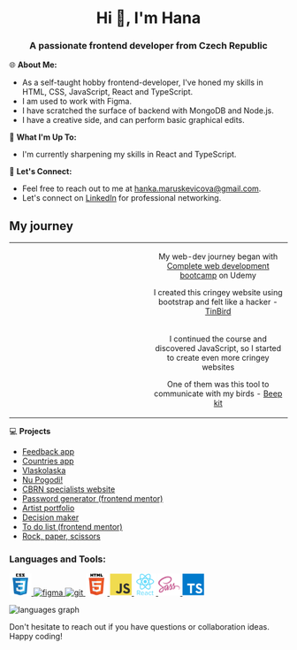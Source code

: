 <h1 align="center">Hi 👋, I'm Hana</h1>
<h3 align="center">A passionate frontend developer from Czech Republic</h3>

🌐 **About Me:**
- As a self-taught hobby frontend-developer, I've honed my skills in HTML, CSS, JavaScript, React and TypeScript.
- I am used to work with Figma.
- I have scratched the surface of backend with MongoDB and Node.js.
- I have a creative side, and can perform basic graphical edits.

🚀 **What I'm Up To:**
- I'm currently sharpening my skills in React and TypeScript.

💬 **Let's Connect:**
- Feel free to reach out to me at [hanka.maruskevicova@gmail.com](hanka.maruskevicova@gmail.com).
- Let's connect on [LinkedIn](https://www.linkedin.com/in/hana-maruškevičová-11287127b/) for professional networking.

<h2>My journey</h2>

<table width="100%" align="center">
  <tr>
    <td width="50%" align="center">
        <a href="https://github.com/Hanka8/TinBird">
          <picture>
            <img align="center" src="https://github-readme-stats.vercel.app/api/pin/?username=Hanka8&repo=TinBird" alt="" />
          </picture>
        </a>
    </td>
    <td width="50%" align="center">
        <p>My web-dev journey began with <a href="https://www.udemy.com/course/the-complete-web-development-bootcamp/?campaigntype=Search&portfolio=BrandTopic&language=EN&product=Course&test=&audience=Keyword&topic=&priority=&matchtype=b&gad_source=1&couponCode=OF52424">Complete web development bootcamp</a> on Udemy</p>
        <p>I created this cringey website using bootstrap and felt like a hacker - <a href="https://hanka8.github.io/TinBird/">TinBird</a></p>
    </td>
  </tr>
   <tr>
    <td width="50%" align="center">
        <a href="https://github.com/Hanka8/TinBird">
          <picture>
            <img align="center" src="https://github-readme-stats.vercel.app/api/pin/?username=Hanka8&repo=Birdpage" alt="" />
          </picture>
        </a>
    </td>
    <td width="50%" align="center">
        <p>I continued the course and discovered JavaScript, so I started to create even more cringey websites</p>
        <p>One of them was this tool to communicate with my birds - <a href="https://hanka8.github.io/Birdpage/drumindex.html">Beep kit</a></p>
    </td>
  </tr>
</table>

💻 **Projects**
  - [Feedback app](https://fm-feedback.netlify.app/)
  - [Countries app](https://where-countries.netlify.app/)
  - [Vlaskolaska](https://vlaskolaska.cz/)
  - [Nu Pogodi!](https://hanka8.github.io/Nu-pogodi/)
  - [CBRN specialists website](https://maacaa0.github.io/31-hana-maca-final/)
  - [Password generator (frontend mentor)](https://hanka8.github.io/FM-Password-generator/)
  - [Artist portfolio](https://hanka8.github.io/NelaMarus/)
  - [Decision maker](https://hanka8.github.io/Jen_tak_pro_radost/)
  - [To do list (frontend mentor)](https://hanka8.github.io/FM--TODO/)
  - [Rock, paper, scissors](https://hanka8.github.io/RockPaperScissors_FM/)

<h3 align="left">Languages and Tools:</h3>
<p align="left"> <a href="https://www.w3schools.com/css/" target="_blank" rel="noreferrer"> <img src="https://raw.githubusercontent.com/devicons/devicon/master/icons/css3/css3-original-wordmark.svg" alt="css3" width="40" height="40"/> </a> <a href="https://www.figma.com/" target="_blank" rel="noreferrer"> <img src="https://www.vectorlogo.zone/logos/figma/figma-icon.svg" alt="figma" width="40" height="40"/> </a> <a href="https://git-scm.com/" target="_blank" rel="noreferrer"> <img src="https://www.vectorlogo.zone/logos/git-scm/git-scm-icon.svg" alt="git" width="40" height="40"/> </a> <a href="https://www.w3.org/html/" target="_blank" rel="noreferrer"> <img src="https://raw.githubusercontent.com/devicons/devicon/master/icons/html5/html5-original-wordmark.svg" alt="html5" width="40" height="40"/> </a> <a href="https://developer.mozilla.org/en-US/docs/Web/JavaScript" target="_blank" rel="noreferrer"> <img src="https://raw.githubusercontent.com/devicons/devicon/master/icons/javascript/javascript-original.svg" alt="javascript" width="40" height="40"/> </a> <a href="https://reactjs.org/" target="_blank" rel="noreferrer"> <img src="https://raw.githubusercontent.com/devicons/devicon/master/icons/react/react-original-wordmark.svg" alt="react" width="40" height="40"/> </a> <a href="https://sass-lang.com" target="_blank" rel="noreferrer"> <img src="https://raw.githubusercontent.com/devicons/devicon/master/icons/sass/sass-original.svg" alt="sass" width="40" height="40"/> </a> <a href="https://www.typescriptlang.org/" target="_blank" rel="noreferrer"> <img src="https://raw.githubusercontent.com/devicons/devicon/master/icons/typescript/typescript-original.svg" alt="typescript" width="40" height="40"/> </a> </p>

<div align="left">
  <img src="https://github-readme-stats.vercel.app/api/top-langs?username=hanka8&locale=en&hide_title=false&layout=compact&card_width=320&langs_count=5&theme=dracula&hide_border=false&order=2" height="150" alt="languages graph"  />
</div>


Don't hesitate to reach out if you have questions or collaboration ideas. Happy coding!




